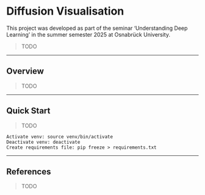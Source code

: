 # Diffusion Visualisation

This project was developed as part of the seminar ‘Understanding Deep Learning’ in the summer semester 2025 at Osnabrück University.

> TODO

---

## Overview

> TODO

---

## Quick Start

> TODO

```
Activate venv: source venv/bin/activate
Deactivate venv: deactivate
Create requirements file: pip freeze > requirements.txt
```

---

## References

> TODO
